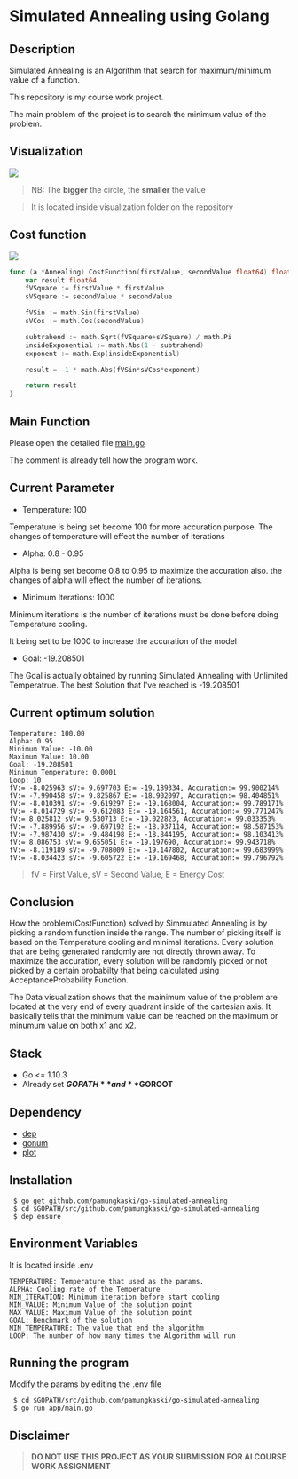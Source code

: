 # Simulated Annealing using Golang

## Description
Simulated Annealing is an Algorithm that search for maximum/minimum value of a function.

This repository is my course work project.

The main problem of the project is to search the minimum value of the problem.

## Visualization

![](https://svgshare.com/i/8PY.svg)
 
>NB: The **bigger** the circle, the **smaller** the value

> It is located inside visualization folder on the repository

## Cost function
![](https://image.ibb.co/cpKPZz/Screen_Shot_2018_09_21_at_21_56_18.png)

```go
func (a *Annealing) CostFunction(firstValue, secondValue float64) float64 {
	var result float64
	fVSquare := firstValue * firstValue
	sVSquare := secondValue * secondValue

	fVSin := math.Sin(firstValue)
	sVCos := math.Cos(secondValue)

	subtrahend := math.Sqrt(fVSquare+sVSquare) / math.Pi
	insideExponential := math.Abs(1 - subtrahend)
	exponent := math.Exp(insideExponential)

	result = -1 * math.Abs(fVSin*sVCos*exponent)

	return result
}
```

## Main Function
Please open the detailed file [main.go](https://github.com/pamungkaski/go-simulated-annealing/blob/master/app/main.go)

The comment is already tell how the program work.

## Current Parameter

* Temperature: 100

Temperature is being set become 100 for more accuration purpose. The changes of temperature will effect the number of iterations

* Alpha: 0.8 - 0.95

Alpha is being set become 0.8 to 0.95 to maximize the accuration also. the changes of alpha will effect the number of iterations.

* Minimum Iterations: 1000

Minimum iterations is the number of iterations must be done before doing Temperature cooling.

It being set to be 1000 to increase the accuration of the model

* Goal: -19.208501

The Goal is actually obtained by running Simulated Annealing with Unlimited Temperatrue.
The best Solution that I've reached is -19.208501


## Current optimum solution
```
Temperature: 100.00
Alpha: 0.95
Minimum Value: -10.00
Maximum Value: 10.00
Goal: -19.208501
Minimum Temperature: 0.0001
Loop: 10
fV:= -8.025963 sV:= 9.697703 E:= -19.189334, Accuration:= 99.900214%
fV:= -7.990458 sV:= 9.825867 E:= -18.902097, Accuration:= 98.404851%
fV:= -8.010391 sV:= -9.619297 E:= -19.168004, Accuration:= 99.789171%
fV:= -8.014729 sV:= -9.612083 E:= -19.164561, Accuration:= 99.771247%
fV:= 8.025812 sV:= 9.530713 E:= -19.022823, Accuration:= 99.033353%
fV:= -7.889956 sV:= -9.697192 E:= -18.937114, Accuration:= 98.587153%
fV:= -7.987430 sV:= -9.484198 E:= -18.844195, Accuration:= 98.103413%
fV:= 8.086753 sV:= 9.655051 E:= -19.197690, Accuration:= 99.943718%
fV:= -8.119189 sV:= -9.708009 E:= -19.147802, Accuration:= 99.683999%
fV:= -8.034423 sV:= -9.605722 E:= -19.169468, Accuration:= 99.796792%
```
> fV = First Value, sV = Second Value, E =  Energy Cost

## Conclusion
How the problem(CostFunction) solved by Simmulated Annealing is by picking a random function inside the range.
The number of picking itself is based on the Temperature cooling and minimal iterations.
Every solution that are being generated randomly are not directly thrown away. To maximize the accuration,
every solution will be randomly picked or not picked by a certain probabilty that being calculated using AcceptanceProbability Function.


The Data visualization shows that the mainimum value of the problem are located at the very end of every quadrant inside of the cartesian axis.
It basically tells that the minimum value can be reached on the maximum or minumum value on both x1 and x2.

## Stack
* Go <= 1.10.3
* Already set **$GOPATH** and **$GOROOT**

## Dependency
* [dep](https://github.com/golang/dep)
* [gonum](https://github.com/gonum/gonum)
* [plot](https://github.com/gonum/plot)

## Installation
```
 $ go get github.com/pamungkaski/go-simulated-annealing
 $ cd $GOPATH/src/github.com/pamungkaski/go-simulated-annealing
 $ dep ensure
```
## Environment Variables
It is located inside .env
```
TEMPERATURE: Temperature that used as the params.
ALPHA: Cooling rate of the Temperature
MIN_ITERATION: Minimum iteration before start cooling
MIN_VALUE: Minimum Value of the solution point
MAX_VALUE: Maximum Value of the solution point
GOAL: Benchmark of the solution
MIN_TEMPERATURE: The value that end the algorithm
LOOP: The number of how many times the Algorithm will run
```

## Running the program
Modify the params by editing the .env file
``` 
 $ cd $GOPATH/src/github.com/pamungkaski/go-simulated-annealing
 $ go run app/main.go
```

## Disclaimer
> **DO NOT USE THIS PROJECT AS YOUR SUBMISSION FOR AI COURSE WORK ASSIGNMENT**